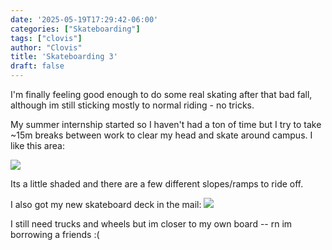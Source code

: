 ```yaml
---
date: '2025-05-19T17:29:42-06:00'
categories: ["Skateboarding"]
tags: ["clovis"]
author: "Clovis"
title: 'Skateboarding 3'
draft: false
---
```


I'm finally feeling good enough to do some real skating after that bad fall, although im still sticking mostly to normal riding - no tricks. 

My summer internship started so I haven't had a ton of time but I try to take ~15m breaks between work to clear my head and skate around campus. I like this area:

![](/images/skate4.JPG)

Its a little shaded and there are a few different slopes/ramps to ride off. 

I also got my new skateboard deck in the mail:
![](/images/skate5.jpg)

I still need trucks and wheels but im closer to my own board -- rn im borrowing a friends :(
